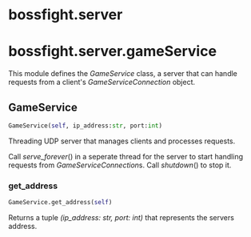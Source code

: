 <h1 id="bossfight.server">bossfight.server</h1>


<h1 id="bossfight.server.gameService">bossfight.server.gameService</h1>


This module defines the *GameService* class, a server that can handle requests from
a client's *GameServiceConnection* object.

<h2 id="bossfight.server.gameService.GameService">GameService</h2>

```python
GameService(self, ip_address:str, port:int)
```

Threading UDP server that manages clients and processes requests.

Call *serve_forever*() in a seperate thread for the server to start handling requests from
*GameServiceConnection*s. Call *shutdown*() to stop it.

<h3 id="bossfight.server.gameService.GameService.get_address">get_address</h3>

```python
GameService.get_address(self)
```

Returns a tuple *(ip_address: str, port: int)* that represents the servers address.

